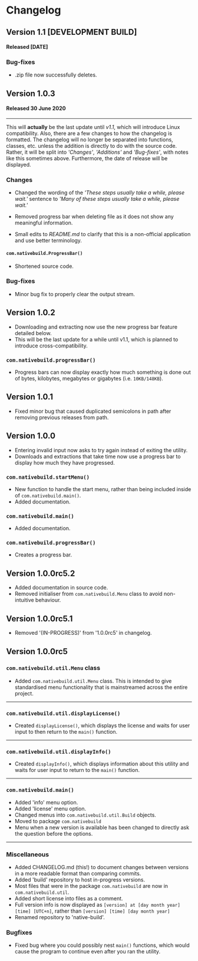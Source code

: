 Changelog
===

Version 1.1 [DEVELOPMENT BUILD]
---

#### Released [DATE]

### Bug-fixes

- .zip file now successfully deletes.

Version 1.0.3
---

#### Released 30 June 2020

---

This will **actually** be the last update until *v1.1*,
which will introduce Linux compatibility. Also, there
are a few changes to how the changelog is formatted.
The changelog will no longer be separated into 
functions, classes, etc. unless the addition is
directly to do with the source code. Rather, it will be
split into *'Changes'*, *'Additions'* and *'Bug-fixes'*,
with notes like this sometimes above. Furthermore, the
date of release will be displayed.

### Changes

- Changed the wording of the *'These steps usually
take a while, please wait.'* sentence to *'Many of
these steps usually take a while, please wait.'*

- Removed progress bar when deleting file as it does
not show any meaningful information.

- Small edits to *README.md* to clarify that this is
a non-official application and use better terminology.

#### `com.nativebuild.ProgressBar()`

- Shortened source code.

### Bug-fixes

- Minor bug fix to properly clear the output stream.

Version 1.0.2
---

- Downloading and extracting now use the new progress
bar feature detailed below.
- This will be the last update for a while until v1.1,
which is planned to introduce cross-compatibility.

### `com.nativebuild.progressBar()`

- Progress bars can now display exactly how much
something is done out of bytes, kilobytes, megabytes
or gigabytes (i.e. `10KB/148KB`).

Version 1.0.1
---

- Fixed minor bug that caused duplicated semicolons in
path after removing previous releases from path.

Version 1.0.0
---

- Entering invalid input now asks to try again
instead of exiting the utility.
- Downloads and extractions that take time now use
a progress bar to display how much they have progressed.

### `com.nativebuild.startMenu()`

- New function to handle the start menu, rather
than being included inside of
`com.nativebuild.main()`.
- Added documentation.

### `com.nativebuild.main()`

- Added documentation.

### `com.nativebuild.progressBar()`

- Creates a progress bar.

Version 1.0.0rc5.2
---

- Added documentation in source code.
- Removed initialiser from `com.nativebuild.Menu`
class to avoid non-intuitive behaviour.

Version 1.0.0rc5.1
---

- Removed '(IN-PROGRESS)' from '1.0.0rc5' in
changelog.


Version 1.0.0rc5
---

### `com.nativebuild.util.Menu` class


- Added `com.nativebuild.util.Menu` class. This is
intended to give standardised menu functionality
that is mainstreamed across the entire project.

---

### `com.nativebuild.util.displayLicense()`

- Created `displayLicense()`, which displays the
license and waits for user input to then return to
the `main()` function.

---

### `com.nativebuild.util.displayInfo()`

- Created `displayInfo()`, which displays
information about this utility and waits for user
input to return to the `main()` function.

---

### `com.nativebuild.main()`

- Added 'info' menu option.
- Added 'license' menu option.
- Changed menus into `com.nativebuild.util.Build`
objects.
- Moved to package `com.nativebuild`
- Menu when a new version is available has been
changed to directly ask the question before the
options.

---

### Miscellaneous

- Added CHANGELOG.md (this!) to document changes
between versions in a more readable format than
comparing commits.
- Added 'build' repository to host in-progress
versions.
- Most files that were in the package
`com.nativebuild` are now in
`com.nativebuild.util`.
- Added short license into files as a comment.
- Full version info is now displayed as
`[version] at [day month year] [time] [UTC+n]`,
rather than `[version] [time] [day month year]`
- Renamed repository to 'native-build'.

### Bugfixes

- Fixed bug where you could possibly nest
`main()` functions, which would cause the
program to continue even after you ran the
utility.